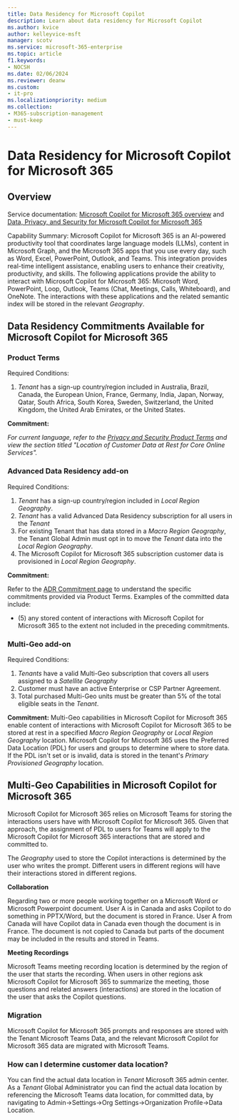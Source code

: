 ```yaml
---
title: Data Residency for Microsoft Copilot
description: Learn about data residency for Microsoft Copilot
ms.author: kvice
author: kelleyvice-msft
manager: scotv
ms.service: microsoft-365-enterprise
ms.topic: article
f1.keywords:
- NOCSH
ms.date: 02/06/2024
ms.reviewer: deanw
ms.custom:
- it-pro
ms.localizationpriority: medium
ms.collection:
- M365-subscription-management
- must-keep
---
```


# Data Residency for Microsoft Copilot for Microsoft 365

## Overview

Service documentation: [Microsoft Copilot for Microsoft 365 overview](/microsoft-365-copilot/microsoft-365-copilot-overview) and [Data, Privacy, and Security for Microsoft Copilot for Microsoft 365](/microsoft-365-copilot/microsoft-365-copilot-privacy)

Capability Summary: Microsoft Copilot for Microsoft 365 is an AI-powered productivity tool that coordinates large language models (LLMs), content in Microsoft Graph, and the Microsoft 365 apps that you use every day, such as Word, Excel, PowerPoint, Outlook, and Teams. This integration provides real-time intelligent assistance, enabling users to enhance their creativity, productivity, and skills.
The following applications provide the ability to interact with Microsoft Copilot for Microsoft 365:  Microsoft Word, PowerPoint, Loop, Outlook, Teams (Chat, Meetings, Calls, Whiteboard), and OneNote.  The interactions with these applications and the related semantic index will be stored in the relevant _Geography_. 

## Data Residency Commitments Available for Microsoft Copilot for Microsoft 365

### Product Terms

Required Conditions:

1. _Tenant_ has a sign-up country/region included in Australia, Brazil, Canada, the European Union, France, Germany, India, Japan, Norway, Qatar, South Africa, South Korea, Sweden, Switzerland, the United Kingdom, the United Arab Emirates, or the United States.

**Commitment:**

_For current language, refer to the [Privacy and Security Product Terms](https://www.microsoft.com/licensing/terms/product/PrivacyandSecurityTerms/all) and view the section titled "Location of Customer Data at Rest for Core Online Services"._

### Advanced Data Residency add-on

Required Conditions:

1. _Tenant_ has a sign-up country/region included in _Local Region Geography_.
1. _Tenant_ has a valid Advanced Data Residency subscription for all users in the _Tenant_
1.	For existing Tenant that has data stored in a _Macro Region Geography_, the Tenant Global Admin must opt in to move the _Tenant_ data into the _Local Region Geography_.
1. The Microsoft Copilot for Microsoft 365 subscription customer data is provisioned in _Local Region Geography_.

**Commitment:**

Refer to the [ADR Commitment page](m365-dr-commitments.md#copilot-for-microsoft-365) to understand the specific commitments provided via Product Terms.  Examples of the committed data include:

- (5) any stored content of interactions with Microsoft Copilot for Microsoft 365 to the extent not included in the preceding commitments.

### Multi-Geo add-on

Required Conditions:

1. _Tenants_ have a valid Multi-Geo subscription that covers all users assigned to a _Satellite Geography_
1. Customer must have an active Enterprise or CSP Partner Agreement.
1. Total purchased Multi-Geo units must be greater than 5% of the total eligible seats in the _Tenant_.

**Commitment:**
Multi-Geo capabilities in Microsoft Copilot for Microsoft 365 enable content of interactions with Microsoft Copilot for Microsoft 365 to be stored at rest in a specified _Macro Region Geography_ or _Local Region Geography_ location. Microsoft Copilot for Microsoft 365 uses the Preferred Data Location (PDL) for users and groups to determine where to store data. If the PDL isn't set or is invalid, data is stored in the tenant's _Primary Provisioned Geography_ location.

## Multi-Geo Capabilities in Microsoft Copilot for Microsoft 365

Microsoft Copilot for Microsoft 365 relies on Microsoft Teams for storing the interactions users have with Microsoft Copilot for Microsoft 365.  Given that approach, the assignment of PDL to users for Teams will apply to the Microsoft Copilot for Microsoft 365 interactions that are stored and committed to.

 The _Geography_ used to store the Copilot interactions is determined by the user who writes the prompt. Different users in different regions will have their interactions stored in different regions. 

**Collaboration**

Regarding two or more people working together on a Microsoft Word or Microsoft Powerpoint document.  User A is in Canada and asks Copilot to do something in PPTX/Word, but the document is stored in France. User A from Canada will have Copilot data in Canada even though the document is in France. The document is not copied to Canada but parts of the document may be included in the results and stored in Teams. 

**Meeting Recordings**

Microsoft Teams meeting recording location is determined by the region of the user that starts the recording.  When users in other regions ask Microsoft Copilot for Microsoft 365 to summarize the meeting, those questions and related answers  (interactions) are stored in the location of the user that asks the Copilot questions.


### Migration

Microsoft Copilot for Microsoft 365 prompts and responses are stored with the Tenant Microsoft Teams Data, and the relevant Microsoft Copilot for Microsoft 365 data are migrated with Microsoft Teams.

### How can I determine customer data location?

You can find the actual data location in _Tenant_ Microsoft 365 admin center. As a _Tenant_ Global Administrator you can find the actual data location by referencing the Microsoft Teams data location, for committed data, by navigating to Admin->Settings->Org Settings->Organization Profile->Data Location.
